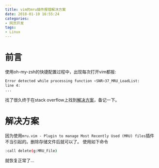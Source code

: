 ```yaml
---
title: vim的mru插件报错解决方案
date: 2018-01-10 16:55:24
categories:
- 网页开发
tags:
- Linux
---
```

# 前言
使用oh-my-zsh的快捷配置过程中，出现每次打开vim都报:
```bash
Error detected while processing function <SNR>37_MRU_LoadList:
line 4:
...
```
找了很久终于在stack overflow上找到[解决方案](https://stackoverflow.com/questions/15397567/vim-error-detected-while-processing-function-snr37-mru-loadlist)，备记一下。

<!-- more -->
# 解决方案
因为使用`mru.vim - Plugin to manage Most Recently Used (MRU) files`插件不当引起的。删除存储文件后就可以了。
使用如下命令
```bash
:call delete(g:MRU_File)
```
就恢复正常了...